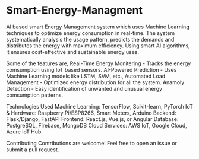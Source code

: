 # Smart-Energy-Managment
AI based smart Energy Management system which uses Machine Learning techniques to optimize energy consumption in real-time. The system systematically analysis the usage pattern, predicts the demands and distributes the energy with maximum efficiency. Using smart AI algorithms, it ensures cost-effective and sustainable energy uses. 

Some of the features are,
Real-Time Energy Monitering - Tracks the energy comsumption using IoT based sensors.
AI-Powered Prediction - Uses Machine Learning models like LSTM, SVM, etc.,
Automated Load Management - Optimized energy distribution for all the system.
Anamoly Detection - Easy identification of unwanted and unusual energy comsumption patterns.

Technologies Used
Machine Learning: TensorFlow, Scikit-learn, PyTorch
IoT & Hardware: Raspberry Pi/ESP8266, Smart Meters, Arduino
Backend: Flask/Django, FastAPI
Frontend: React.js, Vue.js, or Angular
Database: PostgreSQL, Firebase, MongoDB
Cloud Services: AWS IoT, Google Cloud, Azure IoT Hub

 Contributing
Contributions are welcome! Feel free to open an issue or submit a pull request.
